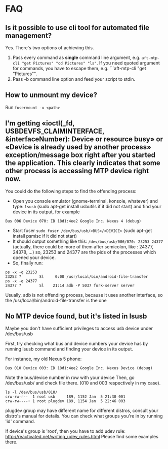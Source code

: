 # FAQ

## Is it possible to use cli tool for automated file management?

Yes. There's two options of achieving this. 
1. Pass every command as **single** command line argument, e.g. ```aft-mtp-cli "get Pictures" "cd Pictures" "ls"```. If you need quoted argument for commands, you have to escape them, e.g. ```aft-mtp-cli "get \"Pictures\"". 
2. Pass -b command line option and feed your script to stdin. 

## How to unmount my device?

Run
```fusermount -u <path>```


## I'm getting «ioctl(_fd, USBDEVFS_CLAIMINTERFACE, &interfaceNumber): Device or resource busy» or «Device is already used by another process» exception/message box right after you started the application. This clearly indicates that some other process is accessing MTP device right now.
You could do the following steps to find the offending process:
* Open you console emulator (gnome-terminal, konsole, whatever) and type: ```lsusb``` (sudo apt-get install usbutils if it did not start) and find your device in its output, for example
```
Bus 006 Device 070: ID 18d1:4ee2 Google Inc. Nexus 4 (debug)
```
* Start fuser ```sudo fuser /dev/bus/usb/<BUS>/<DEVICE>``` (sudo apt-get install psmisc if it did not start)
* It should output something like this: ```/dev/bus/usb/006/070: 23253 24377``` (actually, there could be more of them after semicolon, like : 24377, 24378, …) so, 23253 and 24377 are the pids of the processes which opened your device.
* So, finally run:
```
ps -x -q 23253
23253 ?        Sl     0:00 /usr/local/bin/android-file-transfer
ps -x -q 24377
24377 ?        Sl    21:14 adb -P 5037 fork-server server
```
Usually, adb is not offending process, because it uses another interface, so the /usr/local/bin/android-file-transfer is the one

## No MTP device found, but it's listed in lsusb

Maybe you don't have sufficient privileges to access usb device under /dev/bus/usb

First, try checking what bus and device numbers your device has by running lsusb command and finding your device in its output.

For instance, my old Nexus 5 phone:
```
Bus 010 Device 003: ID 18d1:4ee2 Google Inc. Nexus Device (debug)
```

Note the bus/device number in row with your device Then, go /dev/bus/usb/<bus> and check file <device> there. (010 and 003 respectively in my case).
```
ls -l /dev/bus/usb/010/
crw-rw-r--  1 root usb     189, 1152 Jan  5 21:30 001
crw-rw----+ 1 root plugdev 189, 1154 Jan  5 22:46 003
```

plugdev group may have different name for different distros, consult your distro's manual for details. You can check what groups you're in by running 'id' command.

If device's group is 'root', then you have to add udev rule:
http://reactivated.net/writing_udev_rules.html
Please find some examples there.
